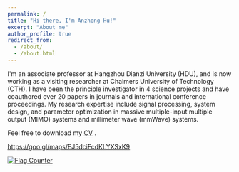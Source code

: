 ```yaml
---
permalink: /
title: "Hi there, I'm Anzhong Hu!"
excerpt: "About me"
author_profile: true
redirect_from: 
  - /about/
  - /about.html
---
```


I'm an associate professor at Hangzhou Dianzi University (HDU), and is now working as a visiting researcher at Chalmers University of Technology (CTH).
I have been the principle investigator in 4 science projects and have coauthored over 20 papers in journals and international conference proceedings. My research expertise include signal processing, system design, and parameter optimization in massive multiple-input multiple output (MIMO)  systems and millimeter wave (mmWave) systems. 

Feel free to download my  [CV](https://anzhonghu.github.io/files/huaz_CV.pdf) .

https://goo.gl/maps/EJ5dciFcdKLYXSxK9

<a href="https://info.flagcounter.com/vhLf"><img src="https://s11.flagcounter.com/count2/vhLf/bg_FFFFFF/txt_000000/border_CCCCCC/columns_2/maxflags_10/viewers_0/labels_0/pageviews_0/flags_0/percent_0/" alt="Flag Counter" border="0"></a>